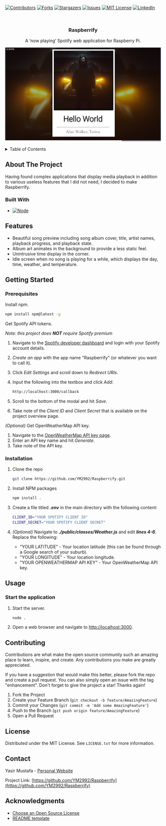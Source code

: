 <!-- PROJECT SHIELDS -->
[![Contributors][contributors-shield]][contributors-url]
[![Forks][forks-shield]][forks-url]
[![Stargazers][stars-shield]][stars-url]
[![Issues][issues-shield]][issues-url]
[![MIT License][license-shield]][license-url]
[![LinkedIn][linkedin-shield]][linkedin-url]

<!-- PROJECT LOGO -->
<br />
<div align="center">
  <h3 align="center">Raspberrify</h3>

  <p align="center">
    A ‘now playing’ Spotify web application for Raspberry Pi.
  </p>
</div>

![](preview-image.jpg)

<!-- TABLE OF CONTENTS -->
<details>
  <summary>Table of Contents</summary>
  <ol>
    <li>
      <a href="#about-the-project">About The Project</a>
      <ul>
        <li><a href="#built-with">Built With</a></li>
      </ul>
    </li>
    <li>
      <a href=#features>Features</a>
    </li>
    <li>
      <a href="#getting-started">Getting Started</a>
      <ul>
        <li><a href="#prerequisites">Prerequisites</a></li>
        <li><a href="#installation">Installation</a></li>
      </ul>
    </li>
    <li><a href="#usage">Usage</a></li>
    <li><a href="#contributing">Contributing</a></li>
    <li><a href="#license">License</a></li>
    <li><a href="#contact">Contact</a></li>
    <li><a href="#acknowledgments">Acknowledgments</a></li>
  </ol>
</details>

<!-- ABOUT THE PROJECT -->
## About The Project

Having found complex applications that display media playback in addition to various useless features that I did not need, I decided to make Raspberrify.

### Built With

* [![Node][Node.js]][Node-url]

<!-- FEATURES -->
## Features

* Beautiful song preview including song album cover, title, artist names, playback progress, and playback state.
* Album art animates in the background to provide a less static feel.
* Unintrusive time display in the corner.
* Idle screen when no song is playing for a while, which displays the day, time, weather, and temperature.

<!-- GETTING STARTED -->
## Getting Started

### Prerequisites

Install npm.

  ```sh
  npm install npm@latest -g
  ```

Get Spotify API tokens.

*Note: this project does* ***NOT*** *require Spotify premium*

1. Navigate to the [Spotify developer dashboard](https://developer.spotify.com/dashboard/) and login with your Spotify account details.
2. *Create an app* with the app name "Raspberrify" (or whatever you want to call it).
3. Click *Edit Settings* and scroll down to *Redirect URIs*.
4. Input the following into the textbox and click *Add*:

    ```sh
    http://localhost:3000/callback
    ```

5. Scroll to the bottom of the modal and hit *Save*.
6. Take note of the *Client ID* and *Client Secret* that is available on the project overview page.

*(Optional)* Get OpenWeatherMap API key.

1. Navigate to the [OpenWeatherMap API key page](https://home.openweathermap.org/api_keys).
2. Enter an API key name and hit *Generate*.
3. Take note of the API key.
  
### Installation

1. Clone the repo

   ```sh
   git clone https://github.com/YM2992/Raspberrify.git
   ```

2. Install NPM packages

   ```sh
   npm install .
   ```

3. Create a file titled ***.env*** in the main directory with the following content:

    ```sh
    CLIENT_ID="YOUR SPOTIFY CLIENT ID"
    CLIENT_SECRET="YOUR SPOTIFY CLIENT SECRET"
    ```

4. *(Optional)* Navigate to ***./public/classes/Weather.js*** and edit ***lines 4-6***. Replace the following:
    * "YOUR LATITUDE" - Your location latitude (this can be found through a Google search of your suburb).
    * "YOUR LONGITUDE" - Your location longitude.
    * "YOUR OPENWEATHERMAP API KEY" - Your OpenWeatherMap API key.

<!-- USAGE EXAMPLES -->
## Usage

### Start the application

1. Start the server.

    ```sh
    node .
    ```

2. Open a web browser and navigate to [http://localhost:3000](http://localhost:3000).

<!-- CONTRIBUTING -->
## Contributing

Contributions are what make the open source community such an amazing place to learn, inspire, and create. Any contributions you make are greatly appreciated.

If you have a suggestion that would make this better, please fork the repo and create a pull request. You can also simply open an issue with the tag "enhancement".
Don't forget to give the project a star! Thanks again!

1. Fork the Project
2. Create your Feature Branch (`git checkout -b feature/AmazingFeature`)
3. Commit your Changes (`git commit -m 'Add some AmazingFeature'`)
4. Push to the Branch (`git push origin feature/AmazingFeature`)
5. Open a Pull Request

<!-- LICENSE -->
## License

Distributed under the MIT License. See `LICENSE.txt` for more information.

<!-- CONTACT -->
## Contact

Yasir Mustafa - [Personal Website](https://yasir.com.au)

Project Link: [https://github.com/YM2992/Raspberrify](https://github.com/YM2992/Raspberrify)

<!-- ACKNOWLEDGMENTS -->
## Acknowledgments

* [Choose an Open Source License](https://choosealicense.com)
* [README template](https://github.com/othneildrew/Best-README-Template)

<!-- MARKDOWN LINKS & IMAGES -->
<!-- https://www.markdownguide.org/basic-syntax/#reference-style-links -->
[contributors-shield]: https://img.shields.io/github/contributors/YM2992/Raspberrify.svg?style=for-the-badge
[contributors-url]: https://github.com/YM2992/Raspberrify/graphs/contributors
[forks-shield]: https://img.shields.io/github/forks/YM2992/Raspberrify.svg?style=for-the-badge
[forks-url]: https://github.com/YM2992/Raspberrify/network/members
[stars-shield]: https://img.shields.io/github/stars/YM2992/Raspberrify.svg?style=for-the-badge
[stars-url]: https://github.com/YM2992/Raspberrify/stargazers
[issues-shield]: https://img.shields.io/github/issues/YM2992/Raspberrify.svg?style=for-the-badge
[issues-url]: https://github.com/YM2992/Raspberrify/issues
[license-shield]: https://img.shields.io/github/license/YM2992/Raspberrify.svg?style=for-the-badge
[license-url]: https://github.com/YM2992/Raspberrify/blob/master/LICENSE.txt
[linkedin-shield]: https://img.shields.io/badge/-LinkedIn-black.svg?style=for-the-badge&logo=linkedin&colorB=555
[linkedin-url]: https://www.linkedin.com/in/yasirmus/
[Node.js]:  https://img.shields.io/badge/Node-233056?style=for-the-badge&logo=node.js&logoColor=339933
[Node-url]: https://nodejs.org/en/
